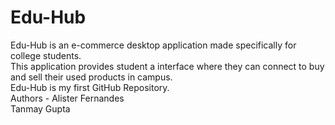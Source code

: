 # Edu-Hub
Edu-Hub is an e-commerce desktop application made specifically for college students.
<br>
This application provides student a interface where they can connect to buy and sell their used products in campus.
<br>
Edu-Hub is my first GitHub Repository.
<br>
Authors - Alister Fernandes
<br>
          Tanmay Gupta
